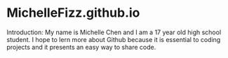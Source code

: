 # MichelleFizz.github.io
Introduction: 
My name is Michelle Chen and I am a 17 year old high school student. I hope to lern more about Github because it is essential to coding projects and it presents an easy way to share code. 
